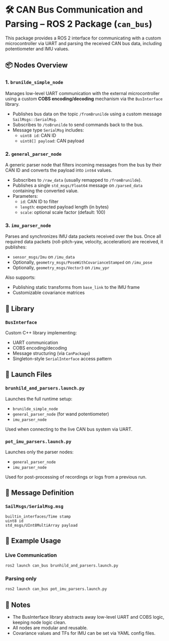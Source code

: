 # 🛠️ CAN Bus Communication and Parsing – ROS 2 Package (`can_bus`)

This package provides a ROS 2 interface for communicating with a custom microcontroller via UART and parsing the received CAN bus data, including potentiometer and IMU values.

## 📦 Nodes Overview

### 1. `brunilde_simple_node`

Manages low-level UART communication with the external microcontroller using a custom **COBS encoding/decoding** mechanism via the `BusInterface` library.

- Publishes bus data on the topic `/fromBrunilde` using a custom message `SailMsgs::SerialMsg`.
- Subscribes to `/toBrunilde` to send commands back to the bus.
- Message type `SerialMsg` includes:
  - `uint8 id`: CAN ID
  - `uint8[] payload`: CAN payload

### 2. `general_parser_node`

A generic parser node that filters incoming messages from the bus by their CAN ID and converts the payload into `int64` values.

- Subscribes to `/raw_data` (usually remapped to `/fromBrunilde`).
- Publishes a single `std_msgs/Float64` message on `/parsed_data` containing the converted value.
- Parameters:
  - `id`: CAN ID to filter
  - `length`: expected payload length (in bytes)
  - `scale`: optional scale factor (default: 100)

### 3. `imu_parser_node`

Parses and synchronizes IMU data packets received over the bus. Once all required data packets (roll-pitch-yaw, velocity, acceleration) are received, it publishes:

- `sensor_msgs/Imu` on `/imu_data`
- Optionally, `geometry_msgs/PoseWithCovarianceStamped` on `/imu_pose`
- Optionally, `geometry_msgs/Vector3` on `/imu_ypr`

Also supports:
- Publishing static transforms from `base_link` to the IMU frame
- Customizable covariance matrices

## 🧰 Library

### `BusInterface`

Custom C++ library implementing:

- UART communication
- COBS encoding/decoding
- Message structuring (via `CanPackage`)
- Singleton-style `SerialInterface` access pattern

## 🚀 Launch Files

### `brunhild_and_parsers.launch.py`

Launches the full runtime setup:

- `brunilde_simple_node`
- `general_parser_node` (for wand potentiometer)
- `imu_parser_node`

Used when connecting to the live CAN bus system via UART.

### `pot_imu_parsers.launch.py`

Launches only the parser nodes:

- `general_parser_node`
- `imu_parser_node`

Used for post-processing of recordings or logs from a previous run.

## 📄 Message Definition

### `SailMsgs/SerialMsg.msg`

```text
builtin_interfaces/Time stamp
uint8 id
std_msgs/UInt8MultiArray payload
```

## 🧪 Example Usage

### Live Communication

```bash
ros2 launch can_bus brunhild_and_parsers.launch.py
```

### Parsing only

```bash
ros2 launch can_bus pot_imu_parsers.launch.py

```

## 🧠 Notes
- The BusInterface library abstracts away low-level UART and COBS logic, keeping node logic clean.
- All nodes are modular and reusable.
- Covariance values and TFs for IMU can be set via YAML config files.